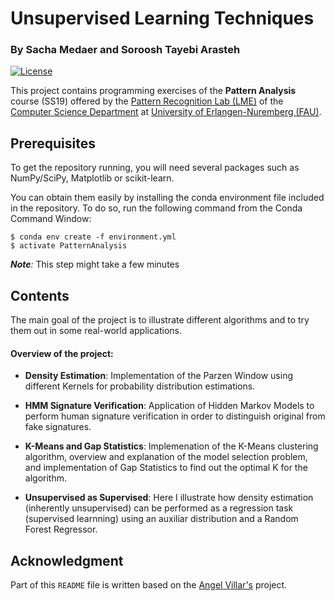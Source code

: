 # Unsupervised Learning Techniques

### By Sacha Medaer and Soroosh Tayebi Arasteh

[![License](https://img.shields.io/badge/License-Apache%202.0-blue.svg)](https://opensource.org/licenses/Apache-2.0)


This project contains programming exercises of the **Pattern Analysis** course (SS19) offered by the [Pattern Recognition Lab (LME)](https://lme.tf.fau.de/) of the [Computer Science Department](https://www.informatik.uni-erlangen.de/) at [University of Erlangen-Nuremberg (FAU)](https://www.fau.eu/).


## Prerequisites

To get the repository running, you will need several packages such as NumPy/SciPy, Matplotlib or scikit-learn.

You can obtain them easily by installing the conda environment file included in the repository. To do so, run the following command from the Conda Command Window:

```shell
$ conda env create -f environment.yml
$ activate PatternAnalysis
```

*__Note__:* This step might take a few minutes

## Contents

The main goal of the project is to illustrate different algorithms and to try them out in some real-world applications.

#### Overview of the project:

- **Density Estimation**: Implementation of the Parzen Window using different Kernels for probability distribution estimations.

- **HMM Signature Verification**: Application of Hidden Markov Models to perform human signature verification in order to distinguish original from fake signatures.

- **K-Means and Gap Statistics**: Implemenation of the K-Means clustering algorithm, overview and explanation of the model selection problem, and implementation of Gap Statistics to find out the optimal K for the algorithm.

- **Unsupervised as Supervised**: Here I illustrate how density estimation (inherently unsupervised) can be performed as a regression task (supervised learnning) using an auxiliar distribution and a Random Forest Regressor.

## Acknowledgment

Part of this `README` file is written based on the [Angel Villar's](https://github.com/angelvillar96) project.
